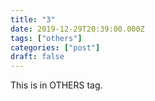 ```yaml
---
title: "3"
date: 2019-12-29T20:39:00.000Z
tags: ["others"]
categories: ["post"]
draft: false
---
```


This is in OTHERS tag.